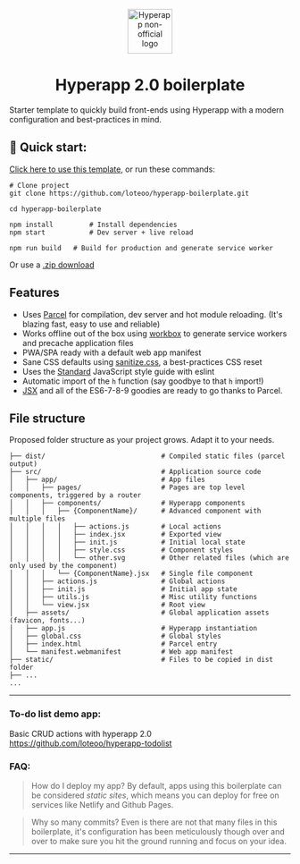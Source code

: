 <p align="center">
  <a href="https://github.com/jorgebucaran/hyperapp">
    <img alt="Hyperapp non-official logo" src="https://raw.githubusercontent.com/loteoo/hyperapp-boilerplate/master/src/assets/icon-180x180.png" width="80" />
  </a>
</p>
<h1 align="center">
  Hyperapp 2.0 boilerplate
</h1>

Starter template to quickly build front-ends using Hyperapp with a modern configuration and best-practices in mind.  


## 🚀 Quick start: 
[Click here to use this template](https://github.com/loteoo/hyperapp-boilerplate/generate), or run these commands:  
```
# Clone project
git clone https://github.com/loteoo/hyperapp-boilerplate.git

cd hyperapp-boilerplate

npm install         # Install dependencies
npm start           # Dev server + live reload
```


```
npm run build   # Build for production and generate service worker
```
Or use a [.zip download](https://github.com/loteoo/hyperapp-boilerplate/archive/master.zip)


## Features
- Uses [Parcel](https://parceljs.org/) for compilation, dev server and hot module reloading.  (It's  blazing fast, easy to use and reliable)
- Works offline out of the box using [workbox](https://developers.google.com/web/tools/workbox/) to generate service workers and precache application files
- PWA/SPA ready with a default web app manifest
- Sane CSS defaults using [sanitize.css](https://csstools.github.io/sanitize.css/), a best-practices CSS reset
- Uses the [Standard](https://standardjs.com/) JavaScript style guide with eslint  
-  Automatic import of the `h` function (say goodbye to that `h` import!)
- [JSX](https://reactjs.org/docs/introducing-jsx.html) and all of the ES6-7-8-9 goodies are ready to go thanks to Parcel.


## File structure
Proposed folder structure as your project grows. Adapt it to your needs.  

```
├── dist/                             # Compiled static files (parcel output)
├── src/                              # Application source code
│   ├── app/                          # App files
│   │   ├── pages/                    # Pages are top level components, triggered by a router
│   │   ├── components/               # Hyperapp components
│   │   │   ├── {ComponentName}/      # Advanced component with multiple files
│   │   │   │   ├── actions.js        # Local actions
│   │   │   │   ├── index.jsx         # Exported view
│   │   │   │   ├── init.js           # Initial local state
│   │   │   │   ├── style.css         # Component styles
│   │   │   │   └── other.svg         # Other related files (which are only used by the component)
│   │   │   └── {ComponentName}.jsx   # Single file component
│   │   ├── actions.js                # Global actions
│   │   ├── init.js                   # Initial app state
│   │   ├── utils.js                  # Misc utility functions
│   │   └── view.jsx                  # Root view
│   ├── assets/                       # Global application assets (favicon, fonts...)
│   ├── app.js                        # Hyperapp instantiation
│   ├── global.css                    # Global styles
│   ├── index.html                    # Parcel entry
│   └── manifest.webmanifest          # Web app manifest
├── static/                           # Files to be copied in dist folder
├── ...
...
```





---  






### To-do list demo app:
Basic CRUD actions with hyperapp 2.0  
https://github.com/loteoo/hyperapp-todolist




### FAQ:

> How do I deploy my app?
By default, apps using this boilerplate can be considered *static sites*, which means you can deploy for free on services like Netlify and Github Pages.

> Why so many commits?
Even is there are not that many files in this boilerplate, it's configuration has been meticulously though over and over to make sure you hit the ground running and focus on your idea.


---  




